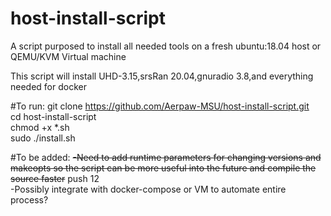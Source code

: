 # host-install-script
A script purposed to install all needed tools on a fresh ubuntu:18.04 host or QEMU/KVM Virtual machine <br />

This script will install UHD-3.15,srsRan 20.04,gnuradio 3.8,and everything needed for docker <br />

#To run:
git clone https://github.com/Aerpaw-MSU/host-install-script.git <br />
cd host-install-script <br />
chmod +x *.sh <br />
sudo ./install.sh <br />




#To be added: 
~~-Need to add runtime parameters for changing versions and makeopts so the script can be more useful into the future and compile the source faster~~ push 12 <br />
-Possibly integrate with docker-compose or VM to automate entire process? <br />


